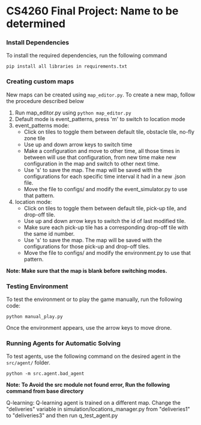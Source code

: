 # CS4260 Final Project: Name to be determined

### Install Dependencies
To install the required dependencies, run the following command
```
pip install all libraries in requirements.txt
```

### Creating custom maps
New maps can be created using ```map_editor.py```. To create a new map, follow the procedure described below
1. Run map_editor.py using ```python map_editor.py```
2. Default mode is event_patterns, press 'm' to switch to location mode
3. event_patterns mode: 
   * Click on tiles to toggle them between default tile, obstacle tile, no-fly zone tile
   * Use up and down arrow keys to switch time
   * Make a configuration and move to other time, all those times in between will use that configuration, from new time make new configuration in the map and switch to other next time. 
   * Use 's' to save the map. The map will be saved with the configurations for each specific time interval it had in a new .json file. 
   * Move the file to configs/ and modify the event_simulator.py to use that pattern.
4. location mode:
   * Click on tiles to toggle them between default tile, pick-up tile, and drop-off tile.
   * Use up and down arrow keys to switch the id of last modified tile.
   * Make sure each pick-up tile has a corresponding drop-off tile with the same id number.
   * Use 's' to save the map. The map will be saved with the configurations for those pick-up and drop-off tiles.
   * Move the file to configs/ and modify the environment.py to use that pattern.

**Note: Make sure that the map is blank before switching modes.**

### Testing Environment
To test the environment or to play the game manually, run the following code:
```
python manual_play.py
```

Once the environment appears, use the arrow keys to move drone. 

### Running Agents for Automatic Solving 
To test agents, use the following command on the desired agent in the `src/agent/` folder. 
```
python -m src.agent.bad_agent
```
**Note: To Avoid the src module not found error, Run the following command from base directory**

Q-learning:
Q-learning agent is trained on a different map. Change the "deliveries" variable in simulation/locations_manager.py from "deliveries1" to "deliveries3" and then run q_test_agent.py
